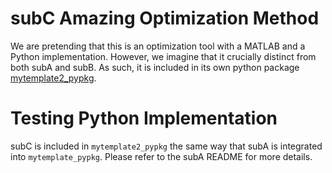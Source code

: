 subC Amazing Optimization Method
======================================
We are pretending that this is an optimization tool with a MATLAB and a Python
implementation.  However, we imagine that it crucially distinct from both subA
and subB.  As such, it is included in its own python package
[mytemplate2_pypkg](https://github.com/POptUS/template_repo/tree/main/mytemplate2_pypkg/src/mytemplate2).

Testing Python Implementation
=============================
subC is included in `mytemplate2_pypkg` the same way that subA is integrated into `mytemplate_pypkg`.  Please refer to the subA README for more details.

